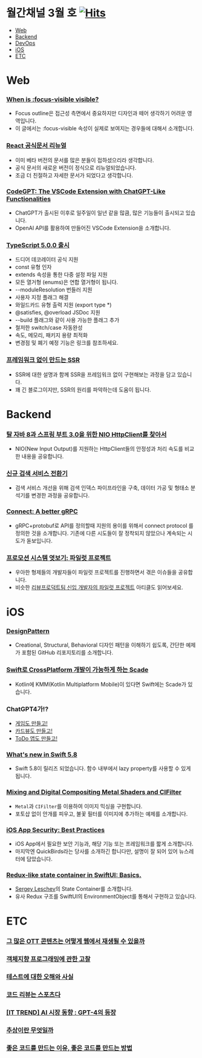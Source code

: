 # 월간채널 3월 호 [![Hits](https://hits.seeyoufarm.com/api/count/incr/badge.svg?url=https%3A%2F%2Fgithub.com%2Fchannel-io%2Fmonthly-channel%2Fblob%2Fmain%2Fissues%2F2023-03.md&count_bg=%2379C83D&title_bg=%23555555&icon=&icon_color=%23E7E7E7&title=hits&edge_flat=false)](https://hits.seeyoufarm.com)

- [Web](#web)
- [Backend](#backend)
- [DevOps](#devops)
- [iOS](#ios)
- [ETC](#etc)

# Web
### [When is :focus-visible visible?](https://bitsofco.de/when-is-focus-visible-visible/)
- Focus outline은 접근성 측면에서 중요하지만 디자인과 떼어 생각하기 어려운 영역입니다.
- 이 글에서는 :focus-visible 속성이 실제로 보여지는 경우들에 대해서 소개합니다.

### [React 공식문서 리뉴얼](https://react.dev/)
- 이미 베타 버전의 문서를 많은 분들이 접하셨으리라 생각합니다.
- 공식 문서의 새로운 버전이 정식으로 리뉴얼되었습니다.
- 조금 더 친절하고 자세한 문서가 되었다고 생각합니다.

### [CodeGPT: The VSCode Extension with ChatGPT-Like Functionalities](https://medium.com/geekculture/codegpt-the-vscode-extension-with-chatgpt-like-functionalities-783323a916c3)
- ChatGPT가 출시된 이후로 일주일이 일년 같을 많큼, 많은 기능들이 출시되고 있습니다.
- OpenAI API를 활용하여 만들어진 VSCode Extension을 소개합니다.

### [TypeScript 5.0.0 출시](https://devblogs.microsoft.com/typescript/announcing-typescript-5-0/)
- 드디어 데코레이터 공식 지원
- const 유형 인자
- extends 속성을 통한 다중 설정 파일 지원
- 모든 열거형 (enums)은 연합 열거형이 됩니다.
- --moduleResolution 번들러 지원
- 사용자 지정 플래그 해결
- 와일드카드 유형 출력 지원 (export type *)
- @satisfies, @overload JSDoc 지원
- --build 플래그와 같이 사용 가능한 플래그 추가
- 철저한 switch/case 자동완성
- 속도, 메모리, 패키지 용량 최적화
- 변경점 및 폐기 예정 기능은 링크를 참조하세요.

### [프레임워크 없이 만드는 SSR](https://junilhwang.github.io/TIL/Javascript/Design/Vanilla-JS-Server-Side-Rendering/#reference)
- SSR에 대한 설명과 함께 SSR을 프레임워크 없이 구현해보는 과정을 담고 있습니다.
- 꽤 긴 블로그이지만, SSR의 원리를 파악하는데 도움이 됩니다.

# Backend
### [탈 자바 8과 스프링 부트 3.0을 위한 NIO HttpClient를 찾아서](https://netmarble.engineering/java-nio-httpclient-test/)
- NIO(New Input Output)를 지원하는 HttpClient들의 안정성과 처리 속도를 비교한 내용을 공유합니다.
### [신규 검색 서비스 전환기](https://medium.com/29cm/%EC%8B%A0%EA%B7%9C-%EA%B2%80%EC%83%89-%EC%84%9C%EB%B9%84%EC%8A%A4-%EC%A0%84%ED%99%98%EA%B8%B0-b9dfc7290357)
- 검색 서비스 개선을 위해 검색 인덱스 파이프라인을 구축, 데이터 가공 및 형태소 분석기를 변경한 과정을 공유합니다.
### [Connect: A better gRPC](https://buf.build/blog/connect-a-better-grpc/?fbclid=IwAR0H6or7TQigEuCdbbOB5xLmlz6c489ZADtD3r-LUHSly1syqiajSFsf_1g)
- gRPC+protobuf로 API를 정의할때 지원의 용이를 위해서 connect protocol 를 정의한 것을 소개합니다. 기존에 다른 시도들이 잘 정착되지 않았으나 계속되는 시도가 돋보입니다.
### [프로모션 시스템 엿보기: 파일럿 프로젝트](https://techblog.woowahan.com/10795/)
- 우아한 형제들의 개발자들이 파일럿 프로젝트를 진행하면서 겪은 이슈들을 공유합니다.
- 비슷한 [리뷰프로덕트팀 신입 개발자의 파일럿 프로젝트](https://techblog.woowahan.com/10600/) 아티클도 읽어보세요.

# iOS
### [DesignPattern](https://github.com/vishalMalvi/DesignPattern)
- Creational, Structural, Behavioral 디자인 패턴을 이해하기 쉽도록, 간단한 예제가 포함된 GitHub 리포지토리를 소개합니다.
### [Swift로 CrossPlatform 개발이 가능하게 하는 Scade](https://blog.jihoon.me/blog/Scade-Introduce)
- Kotlin에 KMM(Kotlin Multiplatform Mobile)이 있다면 Swift에는 Scade가 있습니다.
### ChatGPT4가!?
- [게임도 만들고!](https://twitter.com/MengTo/status/1637566201709690881)
- [카드뷰도 만들고!](https://twitter.com/MengTo/status/1637110344555417600)
- [ToDo 앱도 만들고!](https://twitter.com/Henne22/status/1638193556308336640)
### [What's new in Swift 5.8](https://www.hackingwithswift.com/articles/256/whats-new-in-swift-5-8)
- Swift 5.8이 릴리즈 되었습니다. 함수 내부에서 lazy property를 사용할 수 있게 됩니다.
### [Mixing and Digital Compositing Metal Shaders and CIFilter](https://medium.com/@ConnectCode/mixing-and-digital-compositing-metal-shaders-and-cifilter-33e73022b25a)
- `Metal`과 `CIFilter`를 이용하여 이미지 믹싱을 구현합니다.
- 포토샵 없이 안개를 피우고, 불꽃 필터를 이미지에 추가하는 예제를 소개합니다.
### [iOS App Security: Best Practices](https://quickbirdstudios.com/blog/ios-app-security-best-practices/)
- iOS App에서 필요한 보안 기능과, 해당 기능 또는 프레임워크를 짧게 소개합니다.
- 마지막엔 QuickBirds라는 당사를 소개하긴 합니다만, 설명이 잘 되어 있어 뉴스레터에 담았습니다.
### [Redux-like state container in SwiftUI: Basics.](https://dev.to/sergeyleschev/redux-like-state-container-in-swiftui-basics-single-source-of-truth-2lpc)
- [Sergey Leschev](https://github.com/sergeyleschev)의 State Container를 소개합니다.
- 유사 Redux 구조를 SwiftUI의 EnvironmentObject를 통해서 구현하고 있습니다.

# ETC
### [그 많은 OTT 콘텐츠는 어떻게 웹에서 재생될 수 있을까](https://wormwlrm.github.io/2023/03/05/DRM-Contents-on-Web.html)
### [객체지향 프로그래밍에 관한 고찰](https://hyeon9mak.github.io/consider-oop/)
### [테스트에 대한 오해와 사실](https://jbee.io/developments/misconception-and-facts-about-testing/)
### [코드 리뷰는 스포츠다](https://wormwlrm.github.io/2023/02/20/Code-Review-is-a-Sports.html)
### [[IT TREND] AI 시장 동향 : GPT-4의 등장](https://tech.kakaoenterprise.com/185)
### [추상이란 무엇일까](https://evan-moon.github.io/2023/01/15/what-is-abstract/)
### [좋은 코드를 만드는 이유, 좋은 코드를 만드는 방법](https://velog.io/@joosing/why-make-good-code-how-to-make-good-code)
